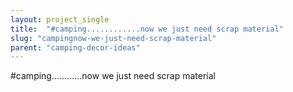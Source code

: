 ```yaml
---
layout: project_single
title:  "#camping............now we just need scrap material"
slug: "campingnow-we-just-need-scrap-material"
parent: "camping-decor-ideas"
---
```

#camping............now we just need scrap material